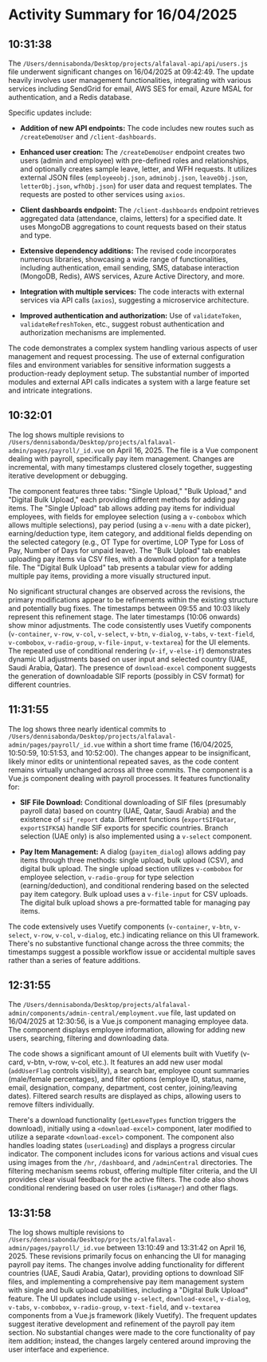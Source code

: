 # Activity Summary for 16/04/2025

## 10:31:38
The `/Users/dennisabonda/Desktop/projects/alfalaval-api/api/users.js` file underwent significant changes on 16/04/2025 at 09:42:49.  The update heavily involves user management functionalities, integrating with various services including SendGrid for email, AWS SES for email, Azure MSAL for authentication, and a Redis database.  

Specific updates include:

* **Addition of new API endpoints:**  The code includes new routes such as `/createDemoUser` and `/client-dashboards`.

* **Enhanced user creation:** The `/createDemoUser` endpoint creates two users (admin and employee) with pre-defined roles and relationships, and optionally creates sample leave, letter, and WFH requests.  It utilizes external JSON files (`employeeobj.json`, `adminobj.json`, `leaveObj.json`, `letterObj.json`, `wfhObj.json`) for user data and request templates. The requests are posted to other services using `axios`.

* **Client dashboards endpoint:** The `/client-dashboards` endpoint retrieves aggregated data (attendance, claims, letters) for a specified date.  It uses MongoDB aggregations to count requests based on their status and type.


* **Extensive dependency additions:**  The revised code incorporates numerous libraries, showcasing a wide range of functionalities, including authentication, email sending, SMS, database interaction (MongoDB, Redis), AWS services, Azure Active Directory, and more.


* **Integration with multiple services:** The code interacts with external services via API calls (`axios`), suggesting a microservice architecture.

* **Improved authentication and authorization:** Use of `validateToken`, `validateRefreshToken`, etc., suggest robust authentication and authorization mechanisms are implemented.

The code demonstrates a complex system handling various aspects of user management and request processing. The use of external configuration files and environment variables for sensitive information suggests a production-ready deployment setup.  The substantial number of imported modules and external API calls indicates a system with a large feature set and intricate integrations.


## 10:32:01
The log shows multiple revisions to `/Users/dennisabonda/Desktop/projects/alfalaval-admin/pages/payroll/_id.vue` on April 16, 2025.  The file is a Vue component dealing with payroll, specifically pay item management.  Changes are incremental, with many timestamps clustered closely together, suggesting iterative development or debugging.

The component features three tabs: "Single Upload," "Bulk Upload," and "Digital Bulk Upload," each providing different methods for adding pay items.  The "Single Upload" tab allows adding pay items for individual employees, with fields for employee selection (using a `v-combobox` which allows multiple selections), pay period (using a `v-menu` with a date picker), earning/deduction type, item category, and additional fields depending on the selected category (e.g., OT Type for overtime, LOP Type for Loss of Pay, Number of Days for unpaid leave). The "Bulk Upload" tab enables uploading pay items via CSV files, with a download option for a template file. The "Digital Bulk Upload" tab presents a tabular view for adding multiple pay items, providing a more visually structured input.

No significant structural changes are observed across the revisions, the primary modifications appear to be refinements within the existing structure and potentially bug fixes.  The timestamps between 09:55 and 10:03 likely represent this refinement stage. The later timestamps (10:06 onwards) show minor adjustments.  The code consistently uses Vuetify components (`v-container`, `v-row`, `v-col`, `v-select`, `v-btn`, `v-dialog`, `v-tabs`, `v-text-field`, `v-combobox`, `v-radio-group`, `v-file-input`, `v-textarea`) for the UI elements.  The repeated use of conditional rendering (`v-if`, `v-else-if`) demonstrates dynamic UI adjustments based on user input and selected country (UAE, Saudi Arabia, Qatar).  The presence of `download-excel` component suggests the generation of downloadable SIF reports (possibly in CSV format) for different countries.


## 11:31:55
The log shows three nearly identical commits to `/Users/dennisabonda/Desktop/projects/alfalaval-admin/pages/payroll/_id.vue` within a short time frame (16/04/2025, 10:50:59, 10:51:53, and 10:52:00).  The changes appear to be insignificant, likely minor edits or unintentional repeated saves, as the code content remains virtually unchanged across all three commits. The component is a Vue.js component dealing with payroll processes.  It features functionality for:


* **SIF File Download:**  Conditional downloading of SIF files (presumably payroll data) based on country (UAE, Qatar, Saudi Arabia) and the existence of `sif_report` data.  Different functions (`exportSIFQatar`, `exportSIFKSA`) handle SIF exports for specific countries.  Branch selection (UAE only) is also implemented using a `v-select` component.

* **Pay Item Management:** A dialog (`payitem_dialog`) allows adding pay items through three methods: single upload, bulk upload (CSV), and digital bulk upload.  The single upload section utilizes `v-combobox` for employee selection, `v-radio-group` for type selection (earning/deduction), and conditional rendering based on the selected pay item category.  Bulk upload uses a `v-file-input` for CSV uploads.  The digital bulk upload shows a pre-formatted table for managing pay items.

The code extensively uses Vuetify components (`v-container`, `v-btn`, `v-select`, `v-row`, `v-col`, `v-dialog`, etc.) indicating reliance on this UI framework. There's no substantive functional change across the three commits; the timestamps suggest a possible workflow issue or accidental multiple saves rather than a series of feature additions.


## 12:31:55
The `/Users/dennisabonda/Desktop/projects/alfalaval-admin/components/admin-central/employment.vue` file, last updated on 16/04/2025 at 12:30:56, is a Vue.js component managing employee data.  The component displays employee information, allowing for adding new users, searching, filtering and downloading data.

The code shows a significant amount of UI elements built with Vuetify (v-card, v-btn, v-row, v-col, etc.). It features an add new user modal (`addUserFlag` controls visibility),  a search bar,  employee count summaries (male/female percentages), and filter options (employe ID, status, name, email, designation, company, department, cost center, joining/leaving dates).  Filtered search results are displayed as chips, allowing users to remove filters individually.

There's a download functionality (`getLeaveTypes` function triggers the download), initially using a `<download-excel>` component, later modified to utilize a separate `<download-excel>` component. The component also handles loading states (`userLoading`) and displays a progress circular indicator.  The component includes icons for various actions and visual cues using images from the `/hr`, `/dashboard`, and `/adminCentral` directories.  The filtering mechanism seems robust, offering multiple filter criteria, and the UI provides clear visual feedback for the active filters.  The code also shows conditional rendering based on user roles (`isManager`) and other flags.


## 13:31:58
The log shows multiple revisions to `/Users/dennisabonda/Desktop/projects/alfalaval-admin/pages/payroll/_id.vue`  between 13:10:49 and 13:31:42 on April 16, 2025.  These revisions primarily focus on enhancing the UI for managing payroll pay items.  The changes involve adding functionality for different countries (UAE, Saudi Arabia, Qatar), providing options to download SIF files, and implementing a comprehensive pay item management system with single and bulk upload capabilities, including a "Digital Bulk Upload" feature.  The UI updates include using `v-select`, `download-excel`, `v-dialog`, `v-tabs`, `v-combobox`, `v-radio-group`, `v-text-field`, and `v-textarea` components from a Vue.js framework (likely Vuetify). The frequent updates suggest iterative development and refinement of the payroll pay item section.  No substantial changes were made to the core functionality of pay item addition; instead, the changes largely centered around improving the user interface and experience.
